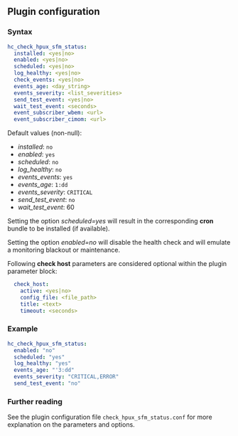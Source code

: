 ## Plugin configuration

### Syntax

```yaml
hc_check_hpux_sfm_status:
  installed: <yes|no>    
  enabled: <yes|no>
  scheduled: <yes|no>
  log_healthy: <yes|no>
  check_events: <yes|no>
  events_age: <day_string>
  events_severity: <list_severities>
  send_test_event: <yes|no>
  wait_test_event: <seconds>
  event_subscriber_wbem: <url>
  event_subscriber_cimom: <url>
```

Default values (non-null):
* *installed*: `no`
* *enabled*: `yes`
* *scheduled*: `no`
* *log_healthy*: `no`
* *events_events*: `yes`
* *events_age*: `1:dd`
* *events_severity*: `CRITICAL`
* *send_test_event*: `no`
* *wait_test_event*: 60

Setting the option *scheduled=yes* will result in the corresponding **cron** bundle to be installed (if available).

Setting the option *enabled=no* will disable the health check and will emulate a monitoring blackout or maintenance.

Following **check host** parameters are considered optional within the plugin parameter block:

```yaml
  check_host:
    active: <yes|no>
    config_file: <file_path>
    title: <text>
    timeout: <seconds>
```

### Example

```yaml
hc_check_hpux_sfm_status:
  enabled: "no"
  scheduled: "yes"    
  log_healthy: "yes"
  events_age: "'3:dd"
  events_severity: "CRITICAL,ERROR"
  send_test_event: "no"
```

### Further reading

See the plugin configuration file `check_hpux_sfm_status.conf` for more explanation on the parameters and options.
